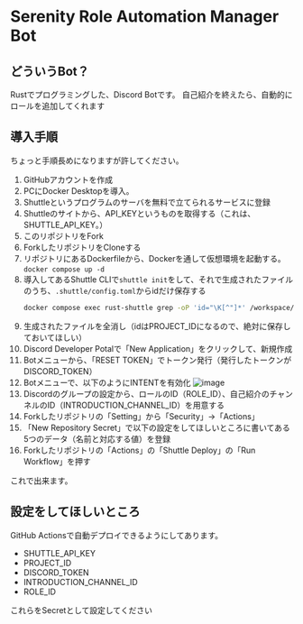 # Serenity Role Automation Manager Bot

## どういうBot？
Rustでプログラミングした、Discord Botです。
自己紹介を終えたら、自動的にロールを追加してくれます

## 導入手順
ちょっと手順長めになりますが許してください。
1. GitHubアカウントを作成
2. PCにDocker Desktopを導入。
3. Shuttleというプログラムのサーバを無料で立てられるサービスに登録
4. Shuttleのサイトから、API_KEYというものを取得する（これは、SHUTTLE_API_KEY。）
5. このリポジトリをFork
6. ForkしたリポジトリをCloneする
7. リポジトリにあるDockerfileから、Dockerを通して仮想環境を起動する。
    `docker compose up -d`
9. 導入してあるShuttle CLIで`shuttle init`をして、それで生成されたファイルのうち、`.shuttle/config.toml`からidだけ保存する
    ```bash
    docker compose exec rust-shuttle grep -oP 'id="\K[^"]*' /workspace/[9のコマンドで生成されたフォルダ]/.shuttle/config.toml
    ```
10. 生成されたファイルを全消し（idはPROJECT_IDになるので、絶対に保存しておいてほしい）
11. Discord Developer Potalで「New Application」をクリックして、新規作成
12. Botメニューから、「RESET TOKEN」でトークン発行（発行したトークンがDISCORD_TOKEN）
13. Botメニューで、以下のようにINTENTを有効化
    ![image](https://github.com/user-attachments/assets/5c789a9b-8f1e-4fda-ae22-b9d89c5386e1)
14. Discordのグループの設定から、ロールのID（ROLE_ID）、自己紹介のチャンネルのID（INTRODUCTION_CHANNEL_ID）を用意する
15. Forkしたリポジトリの「Setting」から「Security」->「Actions」
16. 「New Repository Secret」で以下の設定をしてほしいところに書いてある5つのデータ（名前と対応する値）を登録
17. Forkしたリポジトリの「Actions」の「Shuttle Deploy」の「Run Workflow」を押す

これで出来ます。
## 設定をしてほしいところ
GitHub Actionsで自動デプロイできるようにしてあります。

- SHUTTLE_API_KEY
- PROJECT_ID
- DISCORD_TOKEN
- INTRODUCTION_CHANNEL_ID
- ROLE_ID

これらをSecretとして設定してください
